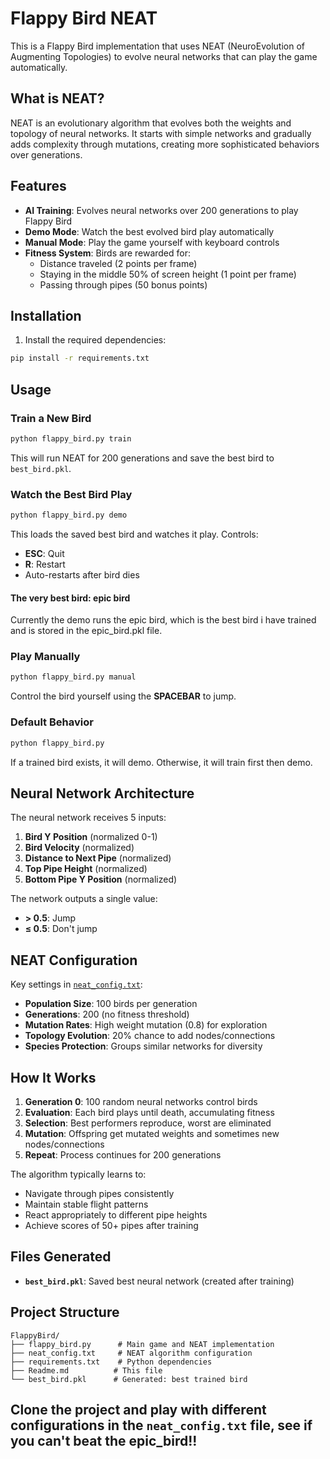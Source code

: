 # Flappy Bird NEAT

This is a Flappy Bird implementation that uses NEAT (NeuroEvolution of Augmenting Topologies) to evolve neural networks that can play the game automatically.

## What is NEAT?

NEAT is an evolutionary algorithm that evolves both the weights and topology of neural networks. It starts with simple networks and gradually adds complexity through mutations, creating more sophisticated behaviors over generations.

## Features

- **AI Training**: Evolves neural networks over 200 generations to play Flappy Bird
- **Demo Mode**: Watch the best evolved bird play automatically
- **Manual Mode**: Play the game yourself with keyboard controls
- **Fitness System**: Birds are rewarded for:
  - Distance traveled (2 points per frame)
  - Staying in the middle 50% of screen height (1 point per frame)
  - Passing through pipes (50 bonus points)

## Installation

1. Install the required dependencies:
```bash
pip install -r requirements.txt
```

## Usage

### Train a New Bird
```bash
python flappy_bird.py train
```
This will run NEAT for 200 generations and save the best bird to `best_bird.pkl`.

### Watch the Best Bird Play
```bash
python flappy_bird.py demo
```
This loads the saved best bird and watches it play. Controls:
- **ESC**: Quit
- **R**: Restart
- Auto-restarts after bird dies
#### The very best bird: epic bird
Currently the demo runs the epic bird, which is the best bird i have trained and is stored in the epic_bird.pkl file.

### Play Manually
```bash
python flappy_bird.py manual
```
Control the bird yourself using the **SPACEBAR** to jump.

### Default Behavior
```bash
python flappy_bird.py
```
If a trained bird exists, it will demo. Otherwise, it will train first then demo.

## Neural Network Architecture

The neural network receives 5 inputs:
1. **Bird Y Position** (normalized 0-1)
2. **Bird Velocity** (normalized)
3. **Distance to Next Pipe** (normalized)
4. **Top Pipe Height** (normalized)
5. **Bottom Pipe Y Position** (normalized)

The network outputs a single value:
- **> 0.5**: Jump
- **≤ 0.5**: Don't jump

## NEAT Configuration

Key settings in [`neat_config.txt`](neat_config.txt):
- **Population Size**: 100 birds per generation
- **Generations**: 200 (no fitness threshold)
- **Mutation Rates**: High weight mutation (0.8) for exploration
- **Topology Evolution**: 20% chance to add nodes/connections
- **Species Protection**: Groups similar networks for diversity

## How It Works

1. **Generation 0**: 100 random neural networks control birds
2. **Evaluation**: Each bird plays until death, accumulating fitness
3. **Selection**: Best performers reproduce, worst are eliminated
4. **Mutation**: Offspring get mutated weights and sometimes new nodes/connections
5. **Repeat**: Process continues for 200 generations

The algorithm typically learns to:
- Navigate through pipes consistently
- Maintain stable flight patterns
- React appropriately to different pipe heights
- Achieve scores of 50+ pipes after training

## Files Generated

- **`best_bird.pkl`**: Saved best neural network (created after training)

## Project Structure

```
FlappyBird/
├── flappy_bird.py      # Main game and NEAT implementation
├── neat_config.txt     # NEAT algorithm configuration
├── requirements.txt    # Python dependencies
├── Readme.md          # This file
└── best_bird.pkl      # Generated: best trained bird
```

## Clone the project and play with different configurations in the `neat_config.txt` file, see if you can't beat the epic_bird!!